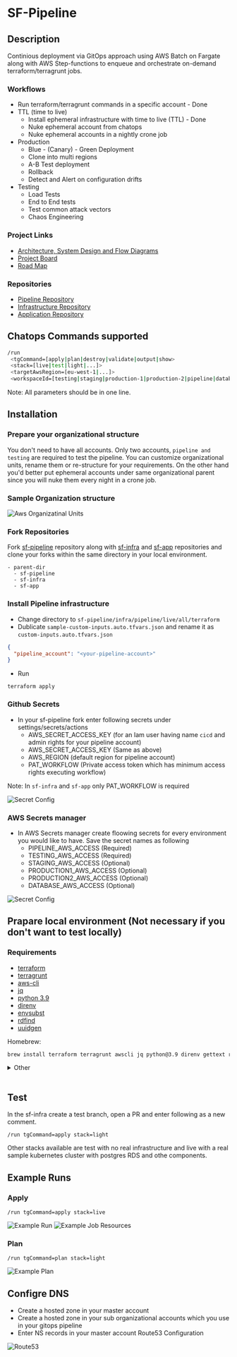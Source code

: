 # SF-Pipeline

## Description

Continious deployment via GitOps approach using AWS Batch on Fargate along with AWS Step-functions to enqueue and orchestrate on-demand terraform/terragrunt jobs. 

### Workflows

* Run terraform/terragrunt commands in a specific account - Done
* TTL (time to live)
    * Install ephemeral infrastructure with time to live (TTL) - Done
    * Nuke ephemeral account from chatops
    * Nuke ephemeral accounts in a nightly crone job
* Production
  * Blue - (Canary) - Green Deployment
  * Clone into multi regions
  * A-B Test deployment
  * Rollback
  * Detect and Alert on configuration drifts
* Testing
  * Load Tests
  * End to End tests
  * Test common attack vectors
  * Chaos Engineering

### Project Links

* [Architecture, System Design and Flow Diagrams](./docs/architecture/README.md)
* [Project Board](https://github.com/users/leiarenee/projects/1)
* [Road Map](https://github.com/leiarenee/sf-pipeline/milestones?direction=asc&sort=due_date)

### Repositories

* [Pipeline Repository](https://github.com/leiarenee/sf-pipeline)
* [Infrastructure Repository](https://github.com/leiarenee/sf-infra)
* [Application Repository](https://github.com/leiarenee/sf-app)

## Chatops Commands supported 

```bash
/run 
 <tgCommand=[apply|plan|destroy|validate|output|show> 
 <stack=[live|test|light|...]> 
 <targetAwsRegion=[eu-west-1|...]> 
 <workspaceId=[testing|staging|production-1|production-2|pipeline|database]>
```

Note: All parameters should be in one line.

## Installation

### Prepare your organizational structure

You don't need to have all accounts. Only two accounts, `pipeline and testing` are required to test the pipeline. You can customize organizational units, rename them or re-structure for your requirements. On the other hand you'd better put ephemeral accounts under same organizational parent since you will nuke them every night in a crone job.

### Sample Organization structure

![Aws Organizatinal Units](./docs/images/aws-organizational-unit.jpg)

### Fork Repositories

Fork [sf-pipeline](https://github.com/leiarenee/sf-pipeline) repository along with [sf-infra](https://github.com/leiarenee/sf-infra) and [sf-app](https://github.com/leiarenee/sf-app) repositories and clone your forks  within the same directory in your local environment.

```tree
- parent-dir
  - sf-pipeline
  - sf-infra
  - sf-app
```

### Install Pipeline infrastructure

* Change directory to `sf-pipeline/infra/pipeline/live/all/terraform`
* Dublicate  `sample-custom-inputs.auto.tfvars.json` and rename it as `custom-inputs.auto.tfvars.json` 
```json
{
  "pipeline_account": "<your-pipeline-account>"
}
```
* Run
```hcl
terraform apply
```

### Github Secrets

* In your sf-pipeline fork enter following secrets under settings/secrets/actions
  * AWS_SECRET_ACCESS_KEY (for an Iam user having name `cicd` and admin rights for your pipeline account)
  * AWS_SECRET_ACCESS_KEY (Same as above)
  * AWS_REGION (default region for pipeline account)
  * PAT_WORKFLOW (Private access token which has minimum access rights executing workflow)

Note: In `sf-infra` and `sf-app` only PAT_WORKFLOW is required

![Secret Config](./docs/images/github-secrets.jpeg)

### AWS Secrets manager

* In AWS Secrets manager create floowing secrets for every environment you would like to have. Save the secret names as following
  * PIPELINE_AWS_ACCESS (Required)
  * TESTING_AWS_ACCESS (Required)
  * STAGING_AWS_ACCESS (Optional)
  * PRODUCTION1_AWS_ACCESS (Optional)
  * PRODUCTION2_AWS_ACCESS (Optional)
  * DATABASE_AWS_ACCESS (Optional)

![Secret Config](./docs/images/secret-config.jpg)

## Prapare local environment (Not necessary if you don't want to test locally)

### Requirements

- [terraform](https://learn.hashicorp.com/tutorials/terraform/install-cli)
- [terragrunt](https://terragrunt.gruntwork.io/docs/getting-started/install/)
- [aws-cli](https://docs.aws.amazon.com/cli/latest/userguide/getting-started-install.html)
- [jq](https://stedolan.github.io/jq/download/)
- [python 3.9](https://www.python.org/downloads/)
- [direnv](https://direnv.net/docs/installation.html)
- [envsubst](https://www.gnu.org/software/gettext/manual/html_node/envsubst-Invocation.html)
- [rdfind](https://rdfind.pauldreik.se/)
- [uuidgen](https://man7.org/linux/man-pages/man1/uuidgen.1.html)

Homebrew:
```sh
brew install terraform terragrunt awscli jq python@3.9 direnv gettext rdfind
```

<details>
<summary> Other</summary>

### Linux (and WSL)
```sh
# jq, direnv and python are available in standard package libraries
sudo apt-get install jq direnv python3 aws-cli gettext uuid-runtime

# For terraform you can either add the hashicorp repo:
curl -fsSL https://apt.releases.hashicorp.com/gpg | sudo apt-key add -
sudo apt-add-repository "deb [arch=amd64] https://apt.releases.hashicorp.com $(lsb_release -cs) main"
sudo apt-get update && sudo apt-get install terraform

#..or manually download the binary and place it somewhere (similar to process below)


# For terragrunt you need to manually download it to an appropriate folder and set as executable
# https://terragrunt.gruntwork.io/docs/getting-started/install/#download-from-releases-page
pushd /tmp/
wget https://github.com/gruntwork-io/terragrunt/releases/download/v0.36.3/terragrunt_linux_amd64
mv terragrunt_linux_amd64 ~/.local/bin/terragrunt # move to a folder that's in our $PATH
chmod +x ~/.local/bin/terragrunt # Make executable
popd
```

### Debugging installation problems

### `envsubst : command not found` 

You'll need to install `envsubst`. For Debian-like systems it is part ofthe `gettext-base` package
```sh
apt-get install gettext-base
```

</details>

<br>

## Test

In the sf-infra create a test branch, open a PR and enter following as a new comment.
```
/run tgCommand=apply stack=light
```

Other stacks available are test with no real infrastructure and live with a real sample kubernetes cluster with postgres RDS and othe components.

## Example Runs
### Apply

```
/run tgCommand=apply stack=live
```

![Example Run](./docs/images/dispatch.jpeg)
![Example Job Resources](./docs/images/dispatch-job-resources.jpeg)

### Plan
```
/run tgCommand=plan stack=light
```
![Example Plan](./docs/images/sfpipeline-plan.jpeg)

## Configre DNS

* Create a hosted zone in your master account
* Create a hosted zone in your sub organizational accounts which you use in your gitops pipeline
* Enter NS records in your master account Route53 Configuration

![Route53](/docs/images/master-route53.jpeg)

